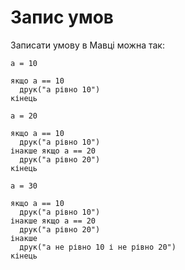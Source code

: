 # Запис умов

Записати умову в <subject>Мавці</subject> можна так:

```мавка
а = 10

якщо а == 10
  друк("а рівно 10")
кінець
```

```мавка
а = 20

якщо а == 10
  друк("а рівно 10")
інакше якщо а == 20
  друк("а рівно 20")
кінець
```

```мавка
а = 30

якщо а == 10
  друк("а рівно 10")
інакше якщо а == 20
  друк("а рівно 20")
інакше
  друк("а не рівно 10 і не рівно 20")
кінець
```
